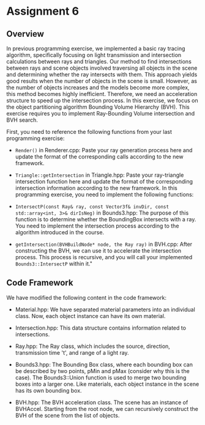 # Assignment 6

## Overview
In previous programming exercise, we implemented a basic ray tracing algorithm, specifically focusing on light transmission and intersection calculations between rays and triangles. Our method to find intersections between rays and scene objects involved traversing all objects in the scene and determining whether the ray intersects with them. This approach yields good results when the number of objects in the scene is small. However, as the number of objects increases and the models become more complex, this method becomes highly inefficient. Therefore, we need an acceleration structure to speed up the intersection process. In this exercise, we focus on the object partitioning algorithm Bounding Volume Hierarchy (BVH). This exercise requires you to implement Ray-Bounding Volume intersection and BVH search.

First, you need to reference the following functions from your last programming exercise:

* `Render()` in Renderer.cpp: Paste your ray generation process here and update the format of the corresponding calls according to the new framework.

* `Triangle::getIntersection` in Triangle.hpp: Paste your ray-triangle intersection function here and update the format of the corresponding intersection information according to the new framework.
In this programming exercise, you need to implement the following functions:

* `IntersectP(const Ray& ray, const Vector3f& invDir, const std::array<int, 3>& dirIsNeg)` in Bounds3.hpp: The purpose of this function is to determine whether the BoundingBox intersects with a ray. You need to implement the intersection process according to the algorithm introduced in the course.

* `getIntersection(BVHBuildNode* node, the Ray ray)` in BVH.cpp: After constructing the BVH, we can use it to accelerate the intersection process. This process is recursive, and you will call your implemented `Bounds3::IntersectP` within it."

## Code Framework
We have modified the following content in the code framework:

* Material.hpp: We have separated material parameters into an individual class. Now, each object instance can have its own material.

* Intersection.hpp: This data structure contains information related to intersections.

* Ray.hpp: The Ray class, which includes the source, direction, transmission time 't', and range of a light ray.

* Bounds3.hpp: The Bounding Box class, where each bounding box can be described by two points, pMin and pMax (consider why this is the case). The Bounds3::Union function is used to merge two bounding boxes into a larger one. Like materials, each object instance in the scene has its own bounding box.

* BVH.hpp: The BVH acceleration class. The scene has an instance of BVHAccel. Starting from the root node, we can recursively construct the BVH of the scene from the list of objects.